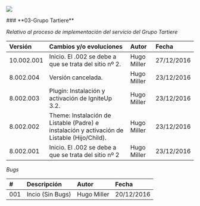 <p align="left">
<img src="https://s28.postimg.org/ux8l1tv6l/imagengit.png">
</p>
### **03-Grupo Tartiere**

_Relativo al proceso de implementación del servicio del Grupo Tartiere_






| Versión |Cambios y/o evoluciones |Autor|Fecha|
|:------------- |:---------------|:---------------|:---------------
| 10.002.001    | Inicio. El .002 se debe a que se trata del sitio nº 2. |Hugo Miller|27/12/2016|
| 8.002.004    | Versión cancelada.|Hugo Miller|23/12/2016|
| 8.002.003    | Plugin: Instalación y activación de IgniteUp 3.2.|Hugo Miller|23/12/2016|
| 8.002.002    | Theme: Instalación de Listable (Padre) e instalación y activación de Listable (Hijo/Child).|Hugo Miller|23/12/2016|
| 8.002.001    | Inicio. El .002 se debe a que se trata del sitio nº 2|Hugo Miller|23/12/2016|


_Bugs_

| # | Descripción  |Autor|Fecha|
|:------------- |:------------- |:---------------|:---------------|
|001| Incio (Sin Bugs)|Hugo Miller|20/12/2016|
 
